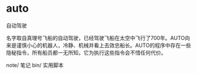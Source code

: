 auto
====
自动驾驶

名字取自真理号飞船的自动驾驶，已经驾驶飞船在太空中飞行了700年。AUTO向来是谨慎小心的机器人，冷静、机械并看上去效忠船长。AUTO的程序中存在一些隐秘指令，所有船员都一无所知，它为执行这些指令会不惜任何代价。

note/ 笔记
bin/  实用脚本
